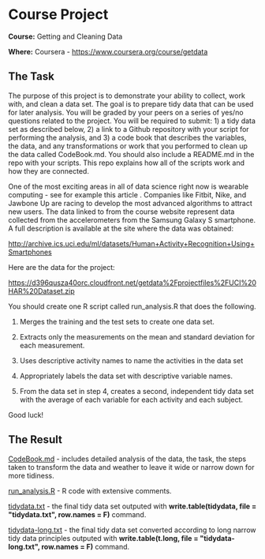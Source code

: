 # Course Project #

**Course:** Getting and Cleaning Data

**Where:** Coursera - https://www.coursera.org/course/getdata

## The Task ##
The purpose of this project is to demonstrate your ability to collect, work with, and clean a data set. The goal is to prepare tidy data that can be used for later analysis. You will be graded by your peers on a series of yes/no questions related to the project. You will be required to submit: 1) a tidy data set as described below, 2) a link to a Github repository with your script for performing the analysis, and 3) a code book that describes the variables, the data, and any transformations or work that you performed to clean up the data called CodeBook.md. You should also include a README.md in the repo with your scripts. This repo explains how all of the scripts work and how they are connected.  

One of the most exciting areas in all of data science right now is wearable computing - see for example this article . Companies like Fitbit, Nike, and Jawbone Up are racing to develop the most advanced algorithms to attract new users. The data linked to from the course website represent data collected from the accelerometers from the Samsung Galaxy S smartphone. A full description is available at the site where the data was obtained: 

http://archive.ics.uci.edu/ml/datasets/Human+Activity+Recognition+Using+Smartphones

Here are the data for the project: 

https://d396qusza40orc.cloudfront.net/getdata%2Fprojectfiles%2FUCI%20HAR%20Dataset.zip

You should create one R script called run_analysis.R that does the following.

1. Merges the training and the test sets to create one data set.

2. Extracts only the measurements on the mean and standard deviation for each measurement. 

3. Uses descriptive activity names to name the activities in the data set

4. Appropriately labels the data set with descriptive variable names. 

5. From the data set in step 4, creates a second, independent tidy data set with the average of each variable for each activity and each subject.

Good luck!

## The Result ##

[CodeBook.md](https://github.com/a-vikulin/coursera-data-science-getdata-course-project/blob/master/CodeBook.md) - includes detailed analysis of the data, the task, the steps taken to transform the data and weather to leave it wide or narrow down for more tidiness.

[run_analysis.R](https://github.com/a-vikulin/coursera-data-science-getdata-course-project/blob/master/run_analysis.R) - R code with extensive comments.

[tidydata.txt](https://github.com/a-vikulin/coursera-data-science-getdata-course-project/blob/master/rawdata/tidydata.txt) - the final tidy data set outputed with **write.table(tidydata, file = "tidydata.txt", row.names = F)** command.

[tidydata-long.txt](https://github.com/a-vikulin/coursera-data-science-getdata-course-project/blob/master/rawdata/tidydata-long.txt) - the final tidy data set converted according to long narrow tidy data principles outputed with **write.table(t.long, file = "tidydata-long.txt", row.names = F)** command.
